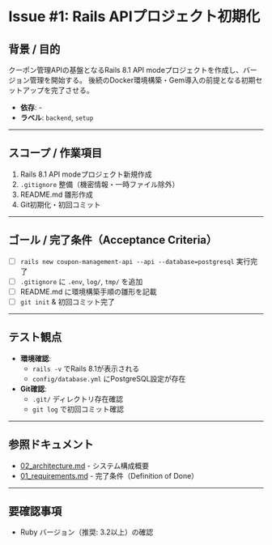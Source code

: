 # Issue #1: Rails APIプロジェクト初期化

## 背景 / 目的
クーポン管理APIの基盤となるRails 8.1 API modeプロジェクトを作成し、バージョン管理を開始する。
後続のDocker環境構築・Gem導入の前提となる初期セットアップを完了させる。

- **依存**: -
- **ラベル**: `backend`, `setup`

---

## スコープ / 作業項目

1. Rails 8.1 API modeプロジェクト新規作成
2. `.gitignore` 整備（機密情報・一時ファイル除外）
3. README.md 雛形作成
4. Git初期化・初回コミット

---

## ゴール / 完了条件（Acceptance Criteria）

- [ ] `rails new coupon-management-api --api --database=postgresql` 実行完了
- [ ] `.gitignore` に `.env`, `log/`, `tmp/` を追加
- [ ] README.md に環境構築手順の雛形を記載
- [ ] `git init` & 初回コミット完了

---

## テスト観点

- **環境確認**:
  - `rails -v` でRails 8.1が表示される
  - `config/database.yml` にPostgreSQL設定が存在
- **Git確認**:
  - `.git/` ディレクトリ存在確認
  - `git log` で初回コミット確認

---

## 参照ドキュメント

- [02_architecture.md](../02_architecture.md) - システム構成概要
- [01_requirements.md](../01_requirements.md) - 完了条件（Definition of Done）

---

## 要確認事項

- Ruby バージョン（推奨: 3.2以上）の確認
